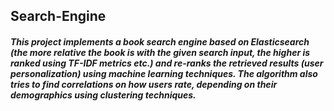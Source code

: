 ## Search-Engine

#### *This project implements a book search engine based on Elasticsearch (the more relative the book is with the given search input, the higher is ranked using TF-IDF metrics etc.) and re-ranks the retrieved results (user personalization) using machine learning techniques. The algorithm also tries to find correlations on how users rate, depending on their demographics using clustering techniques.*
